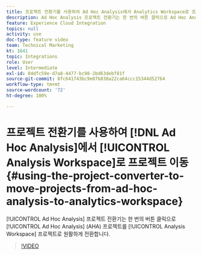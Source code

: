 ```yaml
---
title: 프로젝트 전환기를 사용하여 Ad Hoc Analysis에서 Analytics Workspace로 프로젝트 이동
description: Ad Hoc Analysis 프로젝트 전환기는 한 번의 버튼 클릭으로 Ad Hoc Analysis(AHA) 프로젝트를 Analysis Workspace 프로젝트로 원활하게 전환합니다.
feature: Experience Cloud Integration
topics: null
activity: use
doc-type: feature video
team: Technical Marketing
kt: 1641
topic: Integrations
role: User
level: Intermediate
exl-id: 04dfc59e-d7a8-4477-bc98-2bd63debf81f
source-git-commit: 8fc641743bc9e07b838a22ca64ccc15344d52764
workflow-type: tm+mt
source-wordcount: '72'
ht-degree: 100%

---
```


# 프로젝트 전환기를 사용하여 [!DNL Ad Hoc Analysis]에서 [!UICONTROL Analysis Workspace]로 프로젝트 이동 {#using-the-project-converter-to-move-projects-from-ad-hoc-analysis-to-analytics-workspace}

[!UICONTROL Ad Hoc Analysis] 프로젝트 전환기는 한 번의 버튼 클릭으로 [!UICONTROL Ad Hoc Analysis] (AHA) 프로젝트를 [!UICONTROL Analysis Workspace] 프로젝트로 원활하게 전환합니다.

>[!VIDEO](https://video.tv.adobe.com/v/23118/?quality=12&learn=on)


